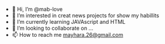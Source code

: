 - 👋 Hi, I’m @mab-love
- 👀 I’m interested in creat news projects for show my habillits
- 🌱 I’m currently learning JAVAscript and HTML
- 💞️ I’m looking to collaborate on ...
- 📫 How to reach me mayhara.26@gmail.com

<!---
mab-love/mab-love is a ✨ special ✨ repository because its `README.md` (this file) appears on your GitHub profile.
You can click the Preview link to take a look at your changes.
--->
